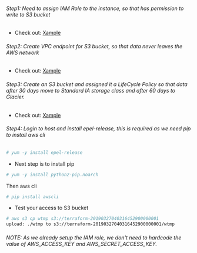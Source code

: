###### Step1: Need to assign IAM Role to the instance, so that has permission to write to S3 bucket

* Check out: [Xample]()

###### Step2: Create VPC endpoint for S3 bucket, so that data never leaves the AWS network

* Check out: [Xample]()

###### Step3: Create an S3 bucket and assigned it a LifeCycle Policy so that data after 30 days move to Standard IA storage class and after 60 days to Glacier.

* Check out: [Xample]()

###### Step4: Login to host and install epel-release, this is required as we need pip to install aws cli


```sh
# yum -y install epel-release
```

* Next step is to install pip

```sh
# yum -y install python2-pip.noarch
```
Then aws cli
```sh
# pip install awscli
```

* Test your access to S3 bucket

```sh
# aws s3 cp wtmp s3://terraform-20190327040316452900000001
upload: ./wtmp to s3://terraform-20190327040316452900000001/wtmp
```

###### NOTE: As we already setup the IAM role, we don't need to hardcode the value of AWS_ACCESS_KEY and AWS_SECRET_ACCESS_KEY.


